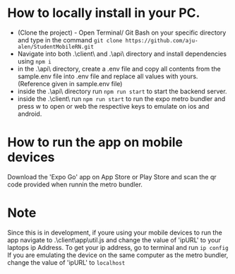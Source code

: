 # How to locally install in your PC.

* (Clone the project) - Open Terminal/ Git Bash on your specific directory and type in the command ``` git clone https://github.com/aju-alen/StudentMobileRN.git ```
* Navigate into both .\client\ and .\api\ directory and install dependencies using ```npm i  ```
*  in the .\api\ directory, create a .env file and copy all contents from the sample.env file into .env file and replace all values with yours. (Reference given in sample.env file)
*  inside the .\api\ directory run ``` npm run start ``` to start the backend server.
*  inside the .\client\ run ``` npm run start ``` to run the expo metro bundler and press w to open or web the respective keys to emulate on ios and android.

# How to run the app on mobile devices
 Download the 'Expo Go' app on App Store or Play Store and scan the qr code provided when runnin the metro bundler.

 # Note  

Since this is in development, if youre using your mobile devices to run the app navigate to .\client\app\util.js and change the value of 'ipURL' to your laptops ip Address. To get your ip address, go to terminal and run ``` ip config ```
If you are emulating the device on the same computer as the metro bundler, change the value of 'ipURL' to ```localhost ```




